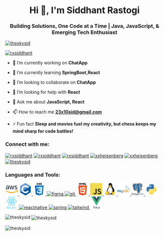 <h1 align="center">Hi 👋, I'm Siddhant Rastogi</h1>
<h3 align="center">Building Solutions, One Code at a Time | Java, JavaScript, & Emerging Tech Enthusiast</h3>

<p align="left"> <a href="https://github.com/ryo-ma/github-profile-trophy"><img src="https://github-profile-trophy.vercel.app/?username=theskysid" alt="theskysid" /></a> </p>

<p align="left"> <a href="https://twitter.com/rxsiddhant" target="blank"><img src="https://img.shields.io/twitter/follow/rxsiddhant?logo=twitter&style=for-the-badge" alt="rxsiddhant" /></a> </p>

- 🔭 I’m currently working on **ChatApp**

- 🌱 I’m currently learning **SpringBoot,React**

- 👯 I’m looking to collaborate on **ChatApp**

- 🤝 I’m looking for help with **React**

- 💬 Ask me about **JavaScript, React**

- 📫 How to reach me **23x10sid@gmail.com**

- ⚡ Fun fact **Sleep and movies fuel my creativity, but chess keeps my mind sharp for code battles!**

<h3 align="left">Connect with me:</h3>
<p align="left">
<a href="https://twitter.com/rxsiddhant" target="blank"><img align="center" src="https://raw.githubusercontent.com/rahuldkjain/github-profile-readme-generator/master/src/images/icons/Social/twitter.svg" alt="rxsiddhant" height="30" width="40" /></a>
<a href="https://linkedin.com/in/rxsiddhant" target="blank"><img align="center" src="https://raw.githubusercontent.com/rahuldkjain/github-profile-readme-generator/master/src/images/icons/Social/linked-in-alt.svg" alt="rxsiddhant" height="30" width="40" /></a>
<a href="https://instagram.com/rxsiddhant" target="blank"><img align="center" src="https://raw.githubusercontent.com/rahuldkjain/github-profile-readme-generator/master/src/images/icons/Social/instagram.svg" alt="rxsiddhant" height="30" width="40" /></a>
<a href="https://www.codechef.com/users/xxheisenberg" target="blank"><img align="center" src="https://cdn.jsdelivr.net/npm/simple-icons@3.1.0/icons/codechef.svg" alt="xxheisenberg" height="30" width="40" /></a>
<a href="https://codeforces.com/profile/xxheisenberg" target="blank"><img align="center" src="https://raw.githubusercontent.com/rahuldkjain/github-profile-readme-generator/master/src/images/icons/Social/codeforces.svg" alt="xxheisenberg" height="30" width="40" /></a>
<a href="https://www.leetcode.com/theskysid" target="blank"><img align="center" src="https://raw.githubusercontent.com/rahuldkjain/github-profile-readme-generator/master/src/images/icons/Social/leet-code.svg" alt="theskysid" height="30" width="40" /></a>
</p>

<h3 align="left">Languages and Tools:</h3>
<p align="left"> <a href="https://aws.amazon.com" target="_blank" rel="noreferrer"> <img src="https://raw.githubusercontent.com/devicons/devicon/master/icons/amazonwebservices/amazonwebservices-original-wordmark.svg" alt="aws" width="40" height="40"/> </a> <a href="https://www.cprogramming.com/" target="_blank" rel="noreferrer"> <img src="https://raw.githubusercontent.com/devicons/devicon/master/icons/c/c-original.svg" alt="c" width="40" height="40"/> </a> <a href="https://www.w3schools.com/css/" target="_blank" rel="noreferrer"> <img src="https://raw.githubusercontent.com/devicons/devicon/master/icons/css3/css3-original-wordmark.svg" alt="css3" width="40" height="40"/> </a> <a href="https://www.figma.com/" target="_blank" rel="noreferrer"> <img src="https://www.vectorlogo.zone/logos/figma/figma-icon.svg" alt="figma" width="40" height="40"/> </a> <a href="https://git-scm.com/" target="_blank" rel="noreferrer"> <img src="https://www.vectorlogo.zone/logos/git-scm/git-scm-icon.svg" alt="git" width="40" height="40"/> </a> <a href="https://www.w3.org/html/" target="_blank" rel="noreferrer"> <img src="https://raw.githubusercontent.com/devicons/devicon/master/icons/html5/html5-original-wordmark.svg" alt="html5" width="40" height="40"/> </a> <a href="https://developer.mozilla.org/en-US/docs/Web/JavaScript" target="_blank" rel="noreferrer"> <img src="https://raw.githubusercontent.com/devicons/devicon/master/icons/javascript/javascript-original.svg" alt="javascript" width="40" height="40"/> </a> <a href="https://www.linux.org/" target="_blank" rel="noreferrer"> <img src="https://raw.githubusercontent.com/devicons/devicon/master/icons/linux/linux-original.svg" alt="linux" width="40" height="40"/> </a> <a href="https://www.mysql.com/" target="_blank" rel="noreferrer"> <img src="https://raw.githubusercontent.com/devicons/devicon/master/icons/mysql/mysql-original-wordmark.svg" alt="mysql" width="40" height="40"/> </a> <a href="https://www.postgresql.org" target="_blank" rel="noreferrer"> <img src="https://raw.githubusercontent.com/devicons/devicon/master/icons/postgresql/postgresql-original-wordmark.svg" alt="postgresql" width="40" height="40"/> </a> <a href="https://www.python.org" target="_blank" rel="noreferrer"> <img src="https://raw.githubusercontent.com/devicons/devicon/master/icons/python/python-original.svg" alt="python" width="40" height="40"/> </a> <a href="https://reactjs.org/" target="_blank" rel="noreferrer"> <img src="https://raw.githubusercontent.com/devicons/devicon/master/icons/react/react-original-wordmark.svg" alt="react" width="40" height="40"/> </a> <a href="https://reactnative.dev/" target="_blank" rel="noreferrer"> <img src="https://reactnative.dev/img/header_logo.svg" alt="reactnative" width="40" height="40"/> </a> <a href="https://spring.io/" target="_blank" rel="noreferrer"> <img src="https://www.vectorlogo.zone/logos/springio/springio-icon.svg" alt="spring" width="40" height="40"/> </a> <a href="https://tailwindcss.com/" target="_blank" rel="noreferrer"> <img src="https://www.vectorlogo.zone/logos/tailwindcss/tailwindcss-icon.svg" alt="tailwind" width="40" height="40"/> </a> <a href="https://vuejs.org/" target="_blank" rel="noreferrer"> <img src="https://raw.githubusercontent.com/devicons/devicon/master/icons/vuejs/vuejs-original-wordmark.svg" alt="vuejs" width="40" height="40"/> </a> </p>

<p><img align="left" src="https://github-readme-stats.vercel.app/api/top-langs?username=theskysid&show_icons=true&locale=en&layout=compact" alt="theskysid" /></p>

<p>&nbsp;<img align="center" src="https://github-readme-stats.vercel.app/api?username=theskysid&show_icons=true&locale=en" alt="theskysid" /></p>

<p><img align="center" src="https://github-readme-streak-stats.herokuapp.com/?user=theskysid&" alt="theskysid" /></p>
